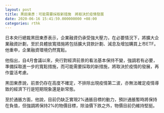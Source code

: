 ```yaml
---
layout: post
title: 黑田東彥：可能需要採取新措施　將取決於疫情發展
date: 2020-06-16 15:41:59.000000000 +08:00
categories: rthk
---
```


日本央行總裁黑田東彥表示，企業融資仍承受強大壓力，在必要情況下，將擴大企業融資計劃，至於具體放寬措施將包括擴大貸款計劃、減息及增加購買上市ETF。他重申，企業融資環境仍然寬鬆。

他指出，自4月會議以來，央行對經濟前景的看法基本保持不變，強調若有必要，準備採取進一步的寬鬆措施，而可能需要採取的新措施，將取決於疫情的發展，再作靈活考慮。

黑田東彥說，前景仍存在高度不確定，不排除出現疫情第二波，亦無法確定疫情導致的經濟下行是短期現象還是新常態。

至於通脹方面，他說，目前仍缺乏實現2%通脹目標的動力，預計通脹暫時將保持在負值，但強調將保持2%的物價目標，除油價下跌之外，物價目前仍維持堅挺。
